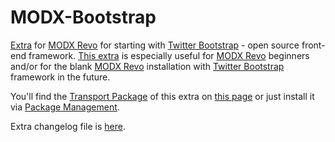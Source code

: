 MODX-Bootstrap
==============

[Extra][1] for [MODX Revo][2] for starting with [Twitter Bootstrap][3] - open source front-end framework. [This extra][1] is especially useful for [MODX Revo][2] beginners and/or for the blank [MODX Revo][2] installation with [Twitter Bootstrap][3] framework in the future.

You'll find the [Transport Package][4] of this extra on [this page][1] or just install it via [Package Management][5].

Extra changelog file is [here][6].

[1]: http://modx.com/extras/package/bootstrap
[2]: http://modx.com/software/open-source-cms/modx-revolution/
[3]: http://getbootstrap.com/
[4]: http://rtfm.modx.com/revolution/2.x/developing-in-modx/advanced-development/package-management/transport-packages
[5]: http://rtfm.modx.com/revolution/2.x/developing-in-modx/advanced-development/package-management
[6]: https://github.com/earthperson/MODX-Bootstrap/blob/develop/core/components/bootstrap/docs/changelog.txt
